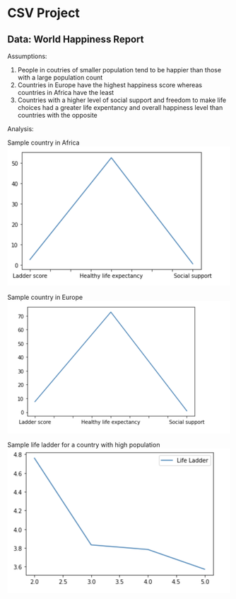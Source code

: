 # CSV Project

## Data: World Happiness Report

Assumptions:

1. People in coutries of smaller population tend to be happier than those with a large population count
2. Countries in Europe have the highest happiness score whereas countries in Africa have the least
3. Countries with a higher level of social support and freedom to make life choices had a greater life expentancy and overall happiness level than countries with the opposite

Analysis:

Sample country in Africa
![Sample country in Africa](img/low2.png)

Sample country in Europe
![Sample country in Europe](img/high.png)

Sample life ladder for a country with high population
![Sample country in Europe](img/low.png)